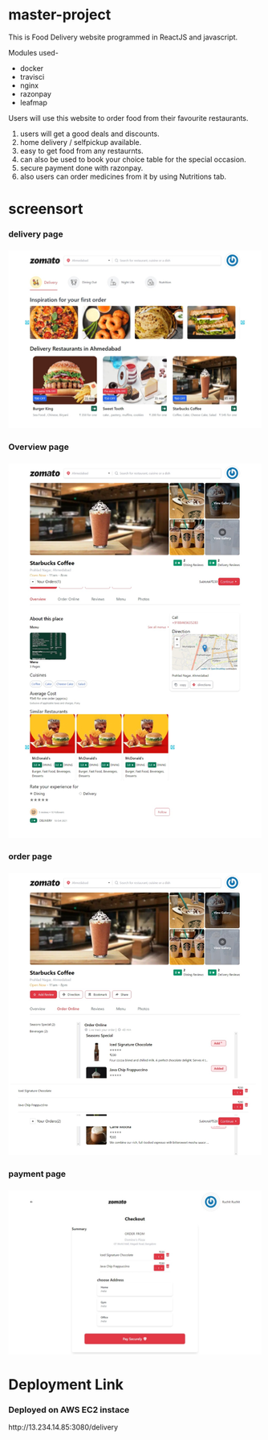 # master-project

This is Food Delivery website programmed in ReactJS and javascript.

Modules used-

  - docker
  - travisci
  - nginx
  - razonpay
  - leafmap
  
  Users will use this website to order food from their favourite restaurants.
  1. users will get a good deals and discounts.
  2. home delivery / selfpickup available.
  3. easy to get food from any restaurnts.
  4. can also be used to book your choice table for the special occasion.
  5. secure payment done with razonpay.
  6. also users can order medicines from it by using Nutritions tab.
  
  # screensort
  <h3>delivery page<h3>
  <img src="https://github.com/ruchit3601/master-project/blob/master/image2.png">
  <h3>Overview page<h3>
  <img src="https://github.com/ruchit3601/master-project/blob/master/image3.jpeg">
  <h3>order page<h3>
  <img src="https://github.com/ruchit3601/master-project/blob/master/image4.jpeg">
  <h3>payment page<h3>
  <img src="https://github.com/ruchit3601/master-project/blob/master/image5.jpeg">

  # Deployment Link 
  <h3> Deployed on AWS EC2 instace</h3>
  http://13.234.14.85:3080/delivery




  
